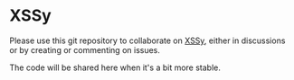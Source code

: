 # XSSy

Please use this git repository to collaborate on [XSSy](https://xssy.uk/), either in discussions or by creating or commenting on issues.

The code will be shared here when it's a bit more stable.
